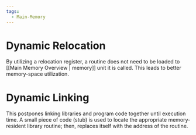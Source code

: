 ```yaml
---
tags:
  - Main-Memory
---
```

# Dynamic Relocation
By utilizing a relocation register, a routine does not need to be loaded to [[Main Memory Overview | memory]] unit it is called. This leads to better memory-space utilization.
# Dynamic Linking
This postpones linking libraries and program code together until execution time. A small piece of code (stub) is used to locate the appropriate memory-resident library routine; then, replaces itself with the address of the routine.